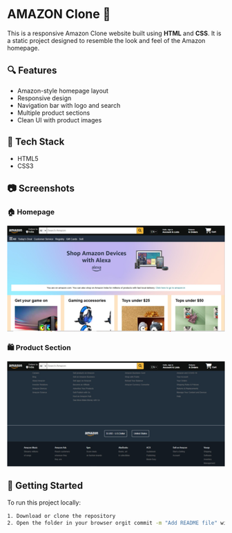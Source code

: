# AMAZON Clone 🛒

This is a responsive Amazon Clone website built using **HTML** and **CSS**. It is a static project designed to resemble the look and feel of the Amazon homepage.

## 🔍 Features

- Amazon-style homepage layout
- Responsive design
- Navigation bar with logo and search
- Multiple product sections
- Clean UI with product images

## 📁 Tech Stack

- HTML5
- CSS3

## 📷 Screenshots

### 🏠 Homepage

![Homepage Screenshot](https://raw.githubusercontent.com/Saksham-sh/AMAZON-clone/dcb162d3bea78484ef8c4c3783d4b6116bdfa2b2/Amazon1.png)

### 🛍️ Product Section

![Product Section Screenshot](https://raw.githubusercontent.com/Saksham-sh/AMAZON-clone/dcb162d3bea78484ef8c4c3783d4b6116bdfa2b2/Amazon2.png)

## 🚀 Getting Started

To run this project locally:

```bash
1. Download or clone the repository
2. Open the folder in your browser orgit commit -m "Add README file" with Live Server in VS Code
```
